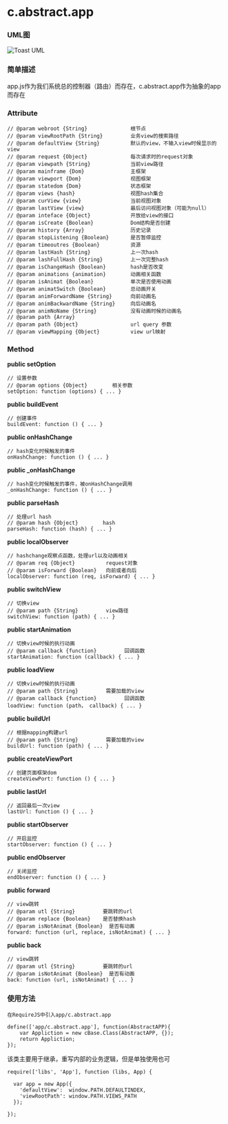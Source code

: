 # c.abstract.app

### UML图
![Toast UML](../raw/H5V2.2S6/doc/img/app.png)


### 简单描述
app.js作为我们系统总的控制器（路由）而存在，c.abstract.app作为抽象的app而存在

### Attribute

    // @param webroot {String}              根节点
    // @param viewRootPath {String}         业务view的搜索路径
    // @param defaultView {String}          默认的view，不输入view时候显示的view
    // @param request {Object}              每次请求时的request对象
    // @param viewpath {String}             当前view路径
    // @param mainframe {Dom}               主框架
    // @param viewport {Dom}                视图框架
    // @param statedom {Dom}                状态框架
    // @param views {hash}                  视图hash集合
    // @param curView {view}                当前视图对象
    // @param lastView {view}               最后访问视图对象（可能为null）
    // @param inteface {Object}             开放给view的接口
    // @param isCreate {Boolean}            Dom结构是否创建
    // @param history {Array}               历史记录
    // @param stopListening {Boolean}       是否暂停监控
    // @param timeoutres {Boolean}          资源
    // @param lastHash {String}             上一次hash
    // @param lashFullHash {String}         上一次完整hash
    // @param isChangeHash {Boolean}        hash是否改变
    // @param animations {animation}        动画相关函数
    // @param isAnimat {Boolean}            单次是否使用动画
    // @param animatSwitch {Boolean}        总动画开关
    // @param animForwardName {String}      向前动画名
    // @param animBackwardName {String}     向后动画名
    // @param animNoName {String}           没有动画时候的动画名
    // @param path {Array}
    // @param path {Object}                 url query 参数
    // @param viewMapping {Object}          view url映射


### Method

**public setOption**

    // 设置参数
    // @param options {Object}        相关参数
    setOption: function (options) { ... }

**public buildEvent**

    // 创建事件
    buildEvent: function () { ... }

**public onHashChange**

    // hash变化时候触发的事件
    onHashChange: function () { ... }

**public _onHashChange**

    // hash变化时候触发的事件，被onHashChange调用
    _onHashChange: function () { ... }

**public parseHash**

    // 处理url hash
    // @param hash {Object}        hash
    parseHash: function (hash) { ... }

**public localObserver**

    // hashchange观察点函数，处理url以及动画相关
    // @param req {Object}          request对象
    // @param isForward {Boolean}   向前或者向后
    localObserver: function (req, isForward) { ... }

**public switchView**

    // 切换view
    // @param path {String}         view路径
    switchView: function (path) { ... }

**public startAnimation**

    // 切换view时候的执行动画
    // @param callback {function}         回调函数
    startAnimation: function (callback) { ... }

**public loadView**

    // 切换view时候的执行动画
    // @param path {String}         需要加载的view
    // @param callback {function}         回调函数
    loadView: function (path， callback) { ... }

**public buildUrl**

    // 根据mapping构建url
    // @param path {String}         需要加载的view
    buildUrl: function (path) { ... }

**public createViewPort**

    // 创建页面框架dom
    createViewPort: function () { ... }

**public lastUrl**

    // 返回最后一次view
    lastUrl: function () { ... }

**public startObserver**

    // 开启监控
    startObserver: function () { ... }

**public endObserver**

    // 关闭监控
    endObserver: function () { ... }

**public forward**

    // view跳转
    // @param utl {String}         要跳转的url
    // @param replace {Boolean}    是否替换hash
    // @param isNotAnimat {Boolean}  是否有动画
    forward: function (url, replace, isNotAnimat) { ... }

**public back**

    // view跳转
    // @param utl {String}         要跳转的url
    // @param isNotAnimat {Boolean}  是否有动画
    back: function (url, isNotAnimat) { ... }



### 使用方法

    在RequireJS中引入app/c.abstract.app

    define(['app/c.abstract.app'], function(AbstractAPP){
        var Appliction = new cBase.Class(AbstractAPP, {});
        return Appliction;
    });

该类主要用于继承，重写内部的业务逻辑，但是单独使用也可

    require(['libs', 'App'], function (libs, App) {

      var app = new App({
        'defaultView':  window.PATH.DEFAULTINDEX,
        'viewRootPath': window.PATH.VIEWS_PATH
      });

    });


